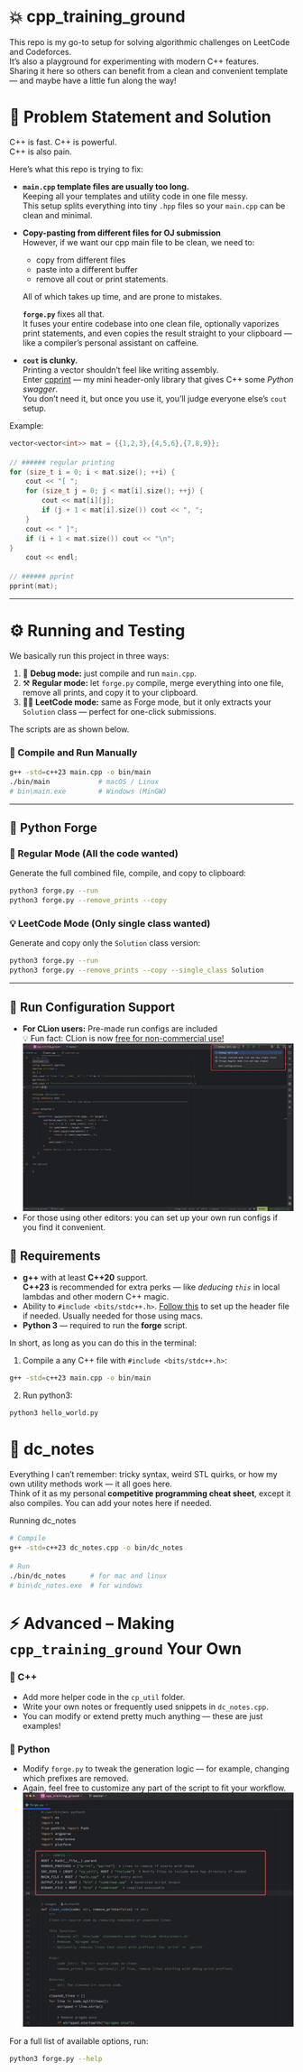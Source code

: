 # 💥 cpp_training_ground

This repo is my go-to setup for solving algorithmic challenges on LeetCode and Codeforces.  
It’s also a playground for experimenting with modern C++ features.  
Sharing it here so others can benefit from a clean and convenient template — and maybe have a little fun along the way!

# 📝  Problem Statement and Solution
C++ is fast. C++ is powerful.  
C++ is also pain.

Here’s what this repo is trying to fix:

- **`main.cpp` template files are usually too long.**  
  Keeping all your templates and utility code in one file messy.  
  This setup splits everything into tiny `.hpp` files so your `main.cpp` can be clean and minimal.

- **Copy-pasting from different files for OJ submission**  
  However, if we want our cpp main file to be clean, we need to:
    - copy from different files
    - paste into a different buffer
    - remove all cout or print statements. 
    
  All of which takes up time, and are prone to mistakes. 
    
    
  **`forge.py`** fixes all that.  
      It fuses your entire codebase into one clean file, optionally vaporizes print statements, and even copies the result straight to your clipboard — like a compiler’s personal assistant on caffeine.


- **`cout` is clunky.**  
  Printing a vector shouldn’t feel like writing assembly.  
  Enter [cpprint](https://github.com/dcchan98/cpprint) — my mini header-only library that gives C++ some *Python swagger*.  
  You don’t need it, but once you use it, you’ll judge everyone else’s `cout` setup.

Example:

```cpp
vector<vector<int>> mat = {{1,2,3},{4,5,6},{7,8,9}};

// ###### regular printing
for (size_t i = 0; i < mat.size(); ++i) {
    cout << "[ ";
    for (size_t j = 0; j < mat[i].size(); ++j) {
        cout << mat[i][j];
        if (j + 1 < mat[i].size()) cout << ", ";
    }
    cout << " ]";
    if (i + 1 < mat.size()) cout << "\n";
}
    cout << endl;
    
// ###### pprint 
pprint(mat);
```


---

# ⚙️ Running and Testing

We basically run this project in three ways:

1. 🧩 **Debug mode:** just compile and run `main.cpp`.
2. ⚒️ **Regular mode:** let `forge.py` compile, merge everything into one file, remove all prints, and copy it to your clipboard.
3. 🧙‍♂️ **LeetCode mode:** same as Forge mode, but it only extracts your `Solution` class — perfect for one-click submissions. 

The scripts are as shown below.

### 🧩 Compile and Run Manually
```bash
g++ -std=c++23 main.cpp -o bin/main
./bin/main            # macOS / Linux
# bin\main.exe        # Windows (MinGW)
```
---
## 🐍 Python Forge
### 🔧 Regular Mode (All the code wanted)
Generate the full combined file, compile, and copy to clipboard:
```bash
python3 forge.py --run
python3 forge.py --remove_prints --copy
```
### 💡 LeetCode Mode (Only single class wanted)
Generate and copy only the `Solution` class version:
```bash
python3 forge.py --run
python3 forge.py --remove_prints --copy --single_class Solution
```
---
## 🧠 Run Configuration Support 
- **For CLion users:** Pre-made run configs are included  
 💡 Fun fact: CLion is now [free for non-commercial use!](https://blog.jetbrains.com/clion/2025/05/clion-is-now-free-for-non-commercial-use/)
  ![clion_run_configs.png](images/clion_run_configs.png)  
- For those using other editors: you can set up your own run configs if you find it convenient.


## 🧰 Requirements

- **g++** with at least **C++20** support.  
  **C++23** is recommended for extra perks — like *deducing `this`* in local lambdas and other modern C++ magic.
- Ability to `#include <bits/stdc++.h>`. [Follow this](https://www.youtube.com/watch?v=3wMR7RCDgYw) to set up the header file if needed. Usually needed for those using macs. 
- **Python 3** — required to run the **forge** script.

In short, as long as you can do this in the terminal:

1. Compile a any C++ file with `#include <bits/stdc++.h>`:
```bash
g++ -std=c++23 main.cpp -o bin/main
```
2. Run python3:
```bash
python3 hello_world.py
```


# 📝 dc_notes 

Everything I can’t remember: tricky syntax, weird STL quirks, or how my own utility methods work — it all goes here.  
Think of it as my personal **competitive programming cheat sheet**, except it also compiles. You can add your notes here if needed.

Running dc_notes
```bash
# Compile
g++ -std=c++23 dc_notes.cpp -o bin/dc_notes

# Run
./bin/dc_notes      # for mac and linux
# bin\dc_notes.exe  # for windows
```

# ⚡ Advanced – Making `cpp_training_ground` Your Own

### 🧩 C++
- Add more helper code in the `cp_util` folder.
- Write your own notes or frequently used snippets in `dc_notes.cpp`.
- You can modify or extend pretty much anything — these are just examples!

### 🐍 Python
- Modify `forge.py` to tweak the generation logic — for example, changing which prefixes are removed.
- Again, feel free to customize any part of the script to fit your workflow.
![img.png](images/python_configs.png)

For a full list of available options, run:

```bash
python3 forge.py --help
```


